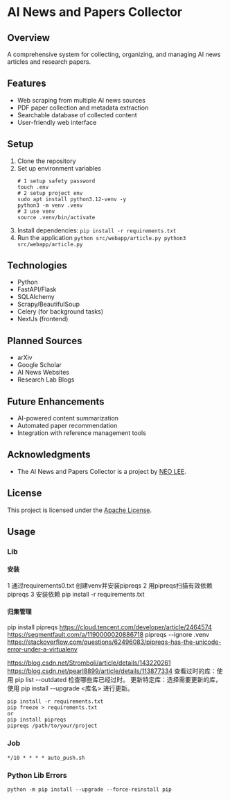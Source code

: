 # AI News and Papers Collector

## Overview
A comprehensive system for collecting, organizing, and managing AI news articles and research papers.

## Features
- Web scraping from multiple AI news sources
- PDF paper collection and metadata extraction
- Searchable database of collected content
- User-friendly web interface

## Setup
1. Clone the repository
2. Set up environment variables
    ```
    # 1 setup safety password
    touch .env
    # 2 setup project env
    sudo apt install python3.12-venv -y
    python3 -m venv .venv
    # 3 use venv
    source .venv/bin/activate
    ```
3. Install dependencies: `pip install -r requirements.txt`
4. Run the application `python src/webapp/article.py python3 src/webapp/article.py`

## Technologies
- Python
- FastAPI/Flask
- SQLAlchemy
- Scrapy/BeautifulSoup
- Celery (for background tasks)
- NextJs (frontend)

## Planned Sources
- arXiv
- Google Scholar
- AI News Websites
- Research Lab Blogs

## Future Enhancements
- AI-powered content summarization
- Automated paper recommendation
- Integration with reference management tools

## Acknowledgments
- The AI News and Papers Collector is a project by [NEO LEE](https://github.com/g29times).

## License
This project is licensed under the [Apache License](LICENSE).

## Usage
### Lib
#### 安装
1 通过requirements0.txt 创建venv并安装pipreqs
2 用pipreqs扫描有效依赖 pipreqs
3 安装依赖 pip install -r requirements.txt
#### 归集管理
pip install pipreqs
https://cloud.tencent.com/developer/article/2464574
https://segmentfault.com/a/1190000020886718
pipreqs --ignore .venv
https://stackoverflow.com/questions/62496083/pipreqs-has-the-unicode-error-under-a-virtualenv

https://blog.csdn.net/Stromboli/article/details/143220261
https://blog.csdn.net/pearl8899/article/details/113877334
查看过时的库：使用 pip list --outdated 检查哪些库已经过时。
更新特定库：选择需要更新的库，使用 pip install --upgrade <库名> 进行更新。
```
pip install -r requirements.txt
pip freeze > requirements.txt
or
pip install pipreqs
pipreqs /path/to/your/project
```

### Job
```
*/10 * * * * auto_push.sh
```
### Python Lib Errors
`python -m pip install --upgrade --force-reinstall pip`
